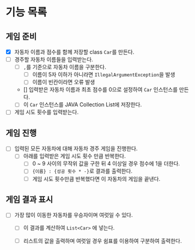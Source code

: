# 기능 목록

## 게임 준비
- [x] 자동차 이름과 점수를 함께 저장할 class `Car`를 만든다.
- [ ] 경주할 자동차 이름들을 입력받는다. 
    - [ ] `,`를 기준으로 자동차 이름을 구분한다.
        - [ ] 이름이 5자 이하가 아니라면 `IllegalArgumentException`을 발생
        - [ ] 이름이 빈칸이라면 오류 발생
    - [] 입력받은 자동차 이름과 최초 점수를 0으로 설정하여 `Car` 인스턴스를 만든다.
    - [ ] 이 `Car` 인스턴스를 JAVA Collection List에 저장한다.
- [ ] 게임 시도 횟수를 입력받는다.

## 게임 진행
- [ ] 입력된 모든 자동차에 대해 자동차 경주 게임을 진행한다.
    - [ ] 아래를 입력받은 게임 시도 횟수 만큼 반복한다. 
        - [ ] 0 ~ 9 사이의 무작위 값을 구한 뒤 4 이상일 경우 점수에 1을 더한다.
        - [ ] `{이름} : {성공 횟수 * -}`로 결과를 출력한다.
        - [ ] 게임 시도 횟수만큼 반복했다면 이 자동차의 게임을 끝낸다.

## 게임 결과 표시
- [ ] 가장 많이 이동한 자동차를 우승자이며 여럿일 수 있다.
    - [ ] 이 결과를 계산하여 `List<Car>` 에 넣는다.
    - [ ] 리스트의 값을 출력하며 여럿일 경우 쉼표를 이용하여 구분하여 출력한다. 
     